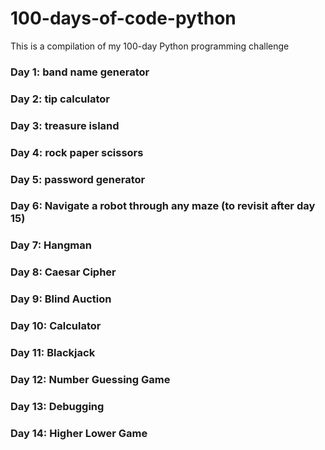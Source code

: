 # 100-days-of-code-python

This is a compilation of my 100-day Python programming challenge

### Day 1: band name generator

### Day 2: tip calculator

### Day 3: treasure island

### Day 4: rock paper scissors

### Day 5: password generator

### Day 6: Navigate a robot through any maze (to revisit after day 15)

### Day 7: Hangman

### Day 8: Caesar Cipher

### Day 9: Blind Auction

### Day 10: Calculator

### Day 11: Blackjack

### Day 12: Number Guessing Game

### Day 13: Debugging

### Day 14: Higher Lower Game
